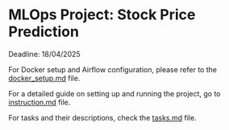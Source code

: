# MLOps Project: Stock Price Prediction

Deadline: 18/04/2025

For Docker setup and Airflow configuration, please refer to the [docker_setup.md](project_notice/01_docker_setup.md) file.

For a detailed guide on setting up and running the project, go to [instruction.md](project_notice/02_instruction.md) file.

For tasks and their descriptions, check the [tasks.md](project_notice/03_tasks.md) file.
